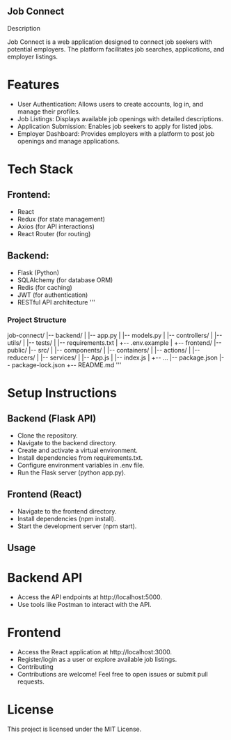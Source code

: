 ## Job Connect
Description

Job Connect is a web application designed to connect job seekers with potential employers. The platform facilitates job searches, applications, and employer listings.

# Features

* User Authentication:    Allows users to create accounts, log in, and manage their profiles.
* Job Listings:    Displays available job openings with detailed descriptions.
* Application Submission:   Enables job seekers to apply for listed jobs.
* Employer Dashboard:   Provides employers with a platform to post job openings and manage applications.

# Tech Stack
## Frontend:

* React
* Redux (for state management)
* Axios (for API interactions)
* React Router (for routing)

## Backend:

* Flask (Python)
* SQLAlchemy (for database ORM)
* Redis (for caching)
* JWT (for authentication)
* RESTful API architecture
''' 
### Project Structure
job-connect/
|-- backend/
|   |-- app.py
|   |-- models.py
|   |-- controllers/
|   |-- utils/
|   |-- tests/
|   |-- requirements.txt
|   +-- .env.example
|
+-- frontend/
    |-- public/
    |-- src/
    |   |-- components/
    |   |-- containers/
    |   |-- actions/
    |   |-- reducers/
    |   |-- services/
    |   |-- App.js
    |   |-- index.js
    |   +-- ...
    |-- package.json
    |-- package-lock.json
    +-- README.md
'''

# Setup Instructions

## Backend (Flask API)

* Clone the repository.
* Navigate to the backend directory.
* Create and activate a virtual environment.
* Install dependencies from requirements.txt.
* Configure environment variables in .env file.
* Run the Flask server (python app.py).


## Frontend (React)

* Navigate to the frontend directory.
* Install dependencies (npm install).
* Start the development server (npm start).


## Usage

# Backend API
 
* Access the API endpoints at http://localhost:5000.
* Use tools like Postman to interact with the API.

# Frontend

* Access the React application at http://localhost:3000.
* Register/login as a user or explore available job listings.
* Contributing
* Contributions are welcome! Feel free to open issues or submit pull requests.

# License
This project is licensed under the MIT License.
